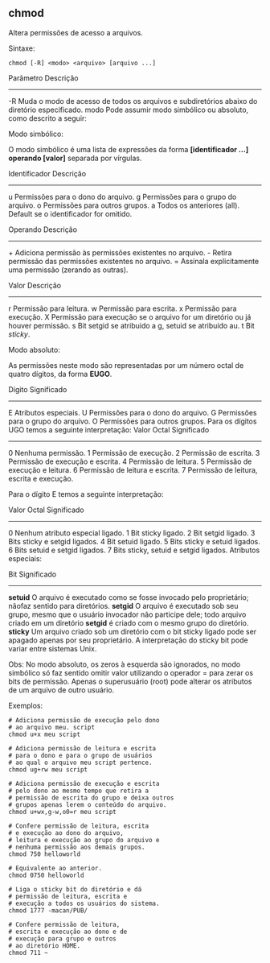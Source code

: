 ## chmod

Altera permissões de acesso a arquivos.

Sintaxe:

	chmod [-R] <modo> <arquivo> [arquivo ...]

Parâmetro Descrição
--------- ---------
-R        Muda o modo de acesso de todos os arquivos e
          subdiretórios abaixo do diretório especificado.
          modo Pode assumir modo simbólico ou absoluto, como
          descrito a seguir:

Modo simbólico:

O modo simbólico é uma lista de expressões da forma
**[identificador ...] operando [valor]** separada por vírgulas.

Identificador Descrição
------------- ---------
u             Permissões para o dono do arquivo.
g             Permissões para o grupo do arquivo.
o             Permissões para outros grupos.
a             Todos os anteriores (all). Default se o
              identificador for omitido.

Operando Descrição
-------- ---------
\+        Adiciona permissão às permissões
          existentes no arquivo.
\-        Retira permissão das permissões
          existentes no arquivo.
\=       Assinala explicitamente uma permissão
         (zerando as outras).

Valor Descrição
----- ---------
r     Permissão para leitura.
w     Permissão para escrita.
x     Permissão para execução.
X     Permissão para execução se o arquivo
      for um diretório ou já houver permissão.
s     Bit setgid se atribuido a g, setuid se
      atribuído au.
t     Bit *sticky*.

Modo absoluto:

As permissões neste modo são representadas por um
número octal de quatro dígitos, da forma **EUGO**.

Dígito Significado
------ -----------
E      Atributos especiais.
U      Permissões para o dono do arquivo.
G      Permissões para o grupo do arquivo.
O      Permissões para outros grupos.
Para os dígitos UGO temos a seguinte interpretação:
Valor Octal Significado
----------- -----------
0           Nenhuma permissão.
1           Permissão de execução.
2           Permissão de escrita.
3           Permissão de execução e escrita.
4           Permissão de leitura.
5           Permissão de execução e leitura.
6           Permissão de leitura e escrita.
7           Permissão de leitura, escrita e execução.

Para o dígito E temos a seguinte interpretação:

Valor Octal Significado
----------- -----------
0           Nenhum atributo especial ligado.
1           Bit sticky ligado.
2           Bit setgid ligado.
3           Bits sticky e setgid ligados.
4           Bit setuid ligado.
5           Bits sticky e setuid ligados.
6           Bits setuid e setgid ligados.
7           Bits sticky, setuid e setgid ligados.
Atributos especiais:

Bit         Significado
---         -----------
**setuid**  O arquivo é executado como se fosse
            invocado pelo proprietário; nãofaz sentido
            para diretórios.
**setgid**  O arquivo é executado sob seu grupo,
            mesmo que o usuário invocador não
            participe dele; todo arquivo criado em um
            diretório **setgid** é criado com o mesmo
            grupo do diretório.
**sticky**  Um arquivo criado sob um diretório com
            o bit sticky ligado pode ser apagado
            apenas por seu proprietário. A
            interpretação do sticky bit pode variar
            entre sistemas Unix.

Obs: No modo absoluto, os zeros à esquerda são ignorados, no
modo simbólico só faz sentido omitir valor utilizando o
operador = para zerar os bits de permissão. Apenas o
superusuário (root) pode alterar os atributos de um arquivo
de outro usuário.

Exemplos:

	# Adiciona permissão de execução pelo dono 
	# ao arquivo meu. script
	chmod u+x meu script

	# Adiciona permissão de leitura e escrita 
	# para o dono e para o grupo de usuários 
	# ao qual o arquivo meu script pertence.
	chmod ug+rw meu script

	# Adiciona permissão de execução e escrita 
	# pelo dono ao mesmo tempo que retira a 
	# permissão de escrita do grupo e deixa outros
	# grupos apenas lerem o conteúdo do arquivo.
	chmod u+wx,g-w,o0=r meu script

	# Confere permissão de leitura, escrita 
	# e execução ao dono do arquivo, 
	# leitura e execução ao grupo do arquivo e 
	# nenhuma permissão aos demais grupos.
	chmod 750 helloworld

	# Equivalente ao anterior.
	chmod 0750 helloworld

	# Liga o sticky bit do diretório e dá 
	# permissão de leitura, escrita e
	# execução a todos os usuários do sistema.
	chmod 1777 -macan/PUB/

	# Confere permissão de leitura, 
	# escrita e execução ao dono e de
	# execução para grupo e outros 
	# ao diretório HOME.
	chmod 711 ~

